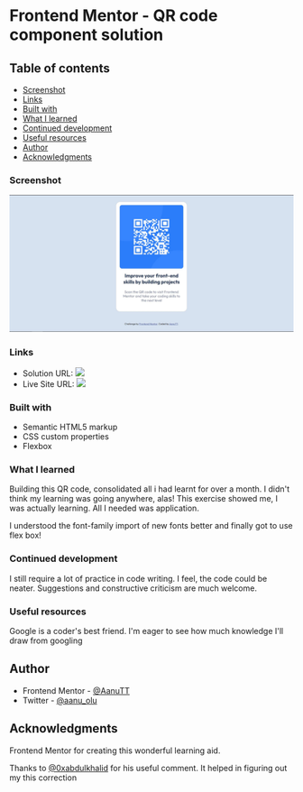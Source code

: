 # Frontend Mentor - QR code component solution

## Table of contents

  - [Screenshot](#screenshot)
  - [Links](#links)
  - [Built with](#built-with)
  - [What I learned](#what-i-learned)
  - [Continued development](#continued-development)
  - [Useful resources](#useful-resources)
- [Author](#author)
- [Acknowledgments](#acknowledgments)




### Screenshot

![QR code desktop responsive](images/desktop-sln.JPG)

### Links

- Solution URL: ![](https://github.com/Aanu-TT/0_qr-code.git)
- Live Site URL: ![](https://0-qr-code-aanutt.vercel.app/)



### Built with

- Semantic HTML5 markup
- CSS custom properties
- Flexbox

### What I learned

Building this QR code, consolidated all i had learnt for over a month. I didn't think my learning was going anywhere, alas! This exercise showed me, I was actually learning. All I needed was application.

I understood the font-family import of new fonts better and finally got to use flex box!


### Continued development

I still require a lot of practice in code writing. I feel, the code could be neater. Suggestions and constructive criticism are much welcome.


### Useful resources

Google is a coder's best friend. I'm eager to see how much knowledge I'll draw from googling


## Author


- Frontend Mentor - [@AanuTT](https://www.frontendmentor.io/profile/AanuTT)
- Twitter - [@aanu_olu](https://www.twitter.com/aanu_olu)



## Acknowledgments

Frontend Mentor for creating this wonderful learning aid.

Thanks to [@0xabdulkhalid](https://www.0xabdulkhalid.ml/) for his useful comment. It helped in figuring out my this correction 




